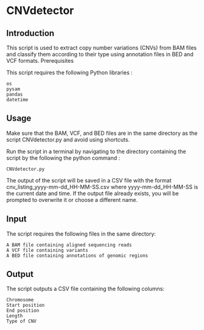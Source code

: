 # CNVdetector

## **Introduction**

This script is used to extract copy number variations (CNVs) from BAM files and classify them according to their type using annotation files in BED and VCF formats.
Prerequisites

This script requires the following Python libraries :

    os
    pysam
    pandas
    datetime

## **Usage**

Make sure that the BAM, VCF, and BED files are in the same directory as the script CNVdetector.py and avoid using shortcuts.

Run the script in a terminal by navigating to the directory containing the script by the following the python command :

    CNVdetector.py

The output of the script will be saved in a CSV file with the format cnv_listing_yyyy-mm-dd_HH-MM-SS.csv where yyyy-mm-dd_HH-MM-SS is the current date and time. If the output file already exists, you will be prompted to overwrite it or choose a different name.

## **Input**

The script requires the following files in the same directory:

    A BAM file containing aligned sequencing reads
    A VCF file containing variants
    A BED file containing annotations of genomic regions

## **Output**

The script outputs a CSV file containing the following columns:

    Chromosome
    Start position
    End position
    Length
    Type of CNV
